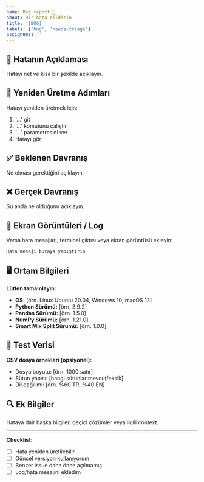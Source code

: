 ```yaml
---
name: Bug report 🐛
about: Bir hata bildirin
title: '[BUG] '
labels: ['bug', 'needs-triage']
assignees: ''
---
```


## 🐛 Hatanın Açıklaması

Hatayı net ve kısa bir şekilde açıklayın.

## 🔄 Yeniden Üretme Adımları

Hatayı yeniden üretmek için:

1. '...' git
2. '...' komutunu çalıştır
3. '...' parametresini ver
4. Hatayı gör

## ✅ Beklenen Davranış

Ne olması gerektiğini açıklayın.

## ❌ Gerçek Davranış

Şu anda ne olduğunu açıklayın.

## 📸 Ekran Görüntüleri / Log

Varsa hata mesajları, terminal çıktısı veya ekran görüntüsü ekleyin:

```
Hata mesajı buraya yapıştırın
```

## 🖥️ Ortam Bilgileri

**Lütfen tamamlayın:**

- **OS:** [örn. Linux Ubuntu 20.04, Windows 10, macOS 12]
- **Python Sürümü:** [örn. 3.9.2]
- **Pandas Sürümü:** [örn. 1.5.0]
- **NumPy Sürümü:** [örn. 1.21.0]
- **Smart Mix Split Sürümü:** [örn. 1.0.0]

## 📁 Test Verisi

**CSV dosya örnekleri (opsiyonel):**
- Dosya boyutu: [örn. 1000 satır]
- Sütun yapısı: [hangi sütunlar mevcut/eksik]
- Dil dağılımı: [örn. %60 TR, %40 EN]

## 🔍 Ek Bilgiler

Hataya dair başka bilgiler, geçici çözümler veya ilgili context.

---

**Checklist:**
- [ ] Hata yeniden üretilebilir
- [ ] Güncel versiyon kullanıyorum
- [ ] Benzer issue daha önce açılmamış
- [ ] Log/hata mesajını ekledim

